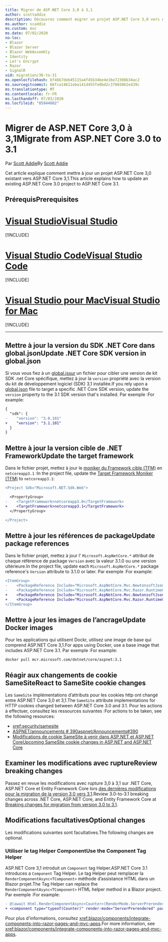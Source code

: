 ```yaml
---
title: Migrer de ASP.NET Core 3,0 à 3,1
author: scottaddie
description: Découvrez comment migrer un projet ASP.NET Core 3,0 vers ASP.NET Core 3,1.
ms.author: scaddie
ms.custom: mvc
ms.date: 07/02/2020
no-loc:
- Blazor
- Blazor Server
- Blazor WebAssembly
- Identity
- Let's Encrypt
- Razor
- SignalR
uid: migration/30-to-31
ms.openlocfilehash: bf46b7deb45115a4f45b34be4e16e72308b34ac2
ms.sourcegitcommit: 66fca14611eba141d455fe0bd2c37803062e439c
ms.translationtype: MT
ms.contentlocale: fr-FR
ms.lasthandoff: 07/03/2020
ms.locfileid: "85944602"
---
```

# <a name="migrate-from-aspnet-core-30-to-31"></a><span data-ttu-id="1bf58-103">Migrer de ASP.NET Core 3,0 à 3,1</span><span class="sxs-lookup"><span data-stu-id="1bf58-103">Migrate from ASP.NET Core 3.0 to 3.1</span></span>

<span data-ttu-id="1bf58-104">Par [Scott Addie](https://github.com/scottaddie)</span><span class="sxs-lookup"><span data-stu-id="1bf58-104">By [Scott Addie](https://github.com/scottaddie)</span></span>

<span data-ttu-id="1bf58-105">Cet article explique comment mettre à jour un projet ASP.NET Core 3,0 existant vers ASP.NET Core 3,1.</span><span class="sxs-lookup"><span data-stu-id="1bf58-105">This article explains how to update an existing ASP.NET Core 3.0 project to ASP.NET Core 3.1.</span></span>

## <a name="prerequisites"></a><span data-ttu-id="1bf58-106">Prérequis</span><span class="sxs-lookup"><span data-stu-id="1bf58-106">Prerequisites</span></span>

# <a name="visual-studio"></a>[<span data-ttu-id="1bf58-107">Visual Studio</span><span class="sxs-lookup"><span data-stu-id="1bf58-107">Visual Studio</span></span>](#tab/visual-studio)

[!INCLUDE[](~/includes/net-core-prereqs-vs-3.1.md)]

# <a name="visual-studio-code"></a>[<span data-ttu-id="1bf58-108">Visual Studio Code</span><span class="sxs-lookup"><span data-stu-id="1bf58-108">Visual Studio Code</span></span>](#tab/visual-studio-code)

[!INCLUDE[](~/includes/net-core-prereqs-vsc-3.1.md)]

# <a name="visual-studio-for-mac"></a>[<span data-ttu-id="1bf58-109">Visual Studio pour Mac</span><span class="sxs-lookup"><span data-stu-id="1bf58-109">Visual Studio for Mac</span></span>](#tab/visual-studio-mac)

[!INCLUDE[](~/includes/net-core-prereqs-mac-3.1.md)]

---

## <a name="update-net-core-sdk-version-in-globaljson"></a><span data-ttu-id="1bf58-110">Mettre à jour la version du SDK .NET Core dans global.json</span><span class="sxs-lookup"><span data-stu-id="1bf58-110">Update .NET Core SDK version in global.json</span></span>

<span data-ttu-id="1bf58-111">Si vous vous fiez à un [global.jssur](/dotnet/core/tools/global-json) un fichier pour cibler une version de kit SDK .net Core spécifique, mettez à jour la `version` propriété avec la version du kit de développement logiciel (SDK) 3,1 installée.</span><span class="sxs-lookup"><span data-stu-id="1bf58-111">If you rely upon a [global.json](/dotnet/core/tools/global-json) file to target a specific .NET Core SDK version, update the `version` property to the 3.1 SDK version that's installed.</span></span> <span data-ttu-id="1bf58-112">Par exemple :</span><span class="sxs-lookup"><span data-stu-id="1bf58-112">For example:</span></span>

```diff
{
  "sdk": {
-    "version": "3.0.101"
+    "version": "3.1.101"
  }
}
```

## <a name="update-the-target-framework"></a><span data-ttu-id="1bf58-113">Mettre à jour la version cible de .NET Framework</span><span class="sxs-lookup"><span data-stu-id="1bf58-113">Update the target framework</span></span>

<span data-ttu-id="1bf58-114">Dans le fichier projet, mettez à jour le [moniker du Framework cible (TFM)](/dotnet/standard/frameworks) en `netcoreapp3.1` :</span><span class="sxs-lookup"><span data-stu-id="1bf58-114">In the project file, update the [Target Framework Moniker (TFM)](/dotnet/standard/frameworks) to `netcoreapp3.1`:</span></span>

```diff
<Project Sdk="Microsoft.NET.Sdk.Web">

  <PropertyGroup>
-    <TargetFramework>netcoreapp3.0</TargetFramework>
+    <TargetFramework>netcoreapp3.1</TargetFramework>
  </PropertyGroup>

</Project>
```

## <a name="update-package-references"></a><span data-ttu-id="1bf58-115">Mettre à jour les références de package</span><span class="sxs-lookup"><span data-stu-id="1bf58-115">Update package references</span></span>

<span data-ttu-id="1bf58-116">Dans le fichier projet, mettez à jour l' `Microsoft.AspNetCore.*` attribut de chaque référence de package `Version` avec la valeur 3.1.0 ou une version ultérieure.</span><span class="sxs-lookup"><span data-stu-id="1bf58-116">In the project file, update each `Microsoft.AspNetCore.*` package reference's `Version` attribute to 3.1.0 or later.</span></span> <span data-ttu-id="1bf58-117">Par exemple :</span><span class="sxs-lookup"><span data-stu-id="1bf58-117">For example:</span></span>

```diff
<ItemGroup>
-    <PackageReference Include="Microsoft.AspNetCore.Mvc.NewtonsoftJson" Version="3.0.0" />
-    <PackageReference Include="Microsoft.AspNetCore.Mvc.Razor.RuntimeCompilation" Version="3.0.0" Condition="'$(Configuration)' == 'Debug'" />
+    <PackageReference Include="Microsoft.AspNetCore.Mvc.NewtonsoftJson" Version="3.1.1" />
+    <PackageReference Include="Microsoft.AspNetCore.Mvc.Razor.RuntimeCompilation" Version="3.1.1" Condition="'$(Configuration)' == 'Debug'" />
</ItemGroup>
```

## <a name="update-docker-images"></a><span data-ttu-id="1bf58-118">Mettre à jour les images de l’ancrage</span><span class="sxs-lookup"><span data-stu-id="1bf58-118">Update Docker images</span></span>

<span data-ttu-id="1bf58-119">Pour les applications qui utilisent Dockr, utilisez une image de base qui comprend ASP.NET Core 3,1.</span><span class="sxs-lookup"><span data-stu-id="1bf58-119">For apps using Docker, use a base image that includes ASP.NET Core 3.1.</span></span> <span data-ttu-id="1bf58-120">Par exemple :</span><span class="sxs-lookup"><span data-stu-id="1bf58-120">For example:</span></span>

```console
docker pull mcr.microsoft.com/dotnet/core/aspnet:3.1
```

## <a name="react-to-samesite-cookie-changes"></a><span data-ttu-id="1bf58-121">Réagir aux changements de cookie SameSite</span><span class="sxs-lookup"><span data-stu-id="1bf58-121">React to SameSite cookie changes</span></span>

<span data-ttu-id="1bf58-122">Les `SameSite` implémentations d’attributs pour les cookies http ont changé entre ASP.NET Core 3,0 et 3,1.</span><span class="sxs-lookup"><span data-stu-id="1bf58-122">The `SameSite` attribute implementations for HTTP cookies changed between ASP.NET Core 3.0 and 3.1.</span></span> <span data-ttu-id="1bf58-123">Pour les actions à effectuer, consultez les ressources suivantes :</span><span class="sxs-lookup"><span data-stu-id="1bf58-123">For actions to be taken, see the following resources:</span></span>

* <xref:security/samesite>
* [<span data-ttu-id="1bf58-124">ASPNET/announcements # 390</span><span class="sxs-lookup"><span data-stu-id="1bf58-124">aspnet/Announcements#390</span></span>](https://github.com/aspnet/Announcements/issues/390)
* [<span data-ttu-id="1bf58-125">Modifications de cookie SameSite à venir dans ASP.NET et ASP.NET Core</span><span class="sxs-lookup"><span data-stu-id="1bf58-125">Upcoming SameSite cookie changes in ASP.NET and ASP.NET Core</span></span>](https://devblogs.microsoft.com/aspnet/upcoming-samesite-cookie-changes-in-asp-net-and-asp-net-core/)

## <a name="review-breaking-changes"></a><span data-ttu-id="1bf58-126">Examiner les modifications avec rupture</span><span class="sxs-lookup"><span data-stu-id="1bf58-126">Review breaking changes</span></span>

<span data-ttu-id="1bf58-127">Passez en revue les modifications avec rupture 3,0 à 3,1 sur .NET Core, ASP.NET Core et Entity Framework Core lors [des dernières modifications pour la migration de la version 3,0 vers 3,1](/dotnet/core/compatibility/3.0-3.1).</span><span class="sxs-lookup"><span data-stu-id="1bf58-127">Review 3.0-to-3.1 breaking changes across .NET Core, ASP.NET Core, and Entity Framework Core at [Breaking changes for migration from version 3.0 to 3.1](/dotnet/core/compatibility/3.0-3.1).</span></span>

## <a name="optional-changes"></a><span data-ttu-id="1bf58-128">Modifications facultatives</span><span class="sxs-lookup"><span data-stu-id="1bf58-128">Optional changes</span></span>

<span data-ttu-id="1bf58-129">Les modifications suivantes sont facultatives.</span><span class="sxs-lookup"><span data-stu-id="1bf58-129">The following changes are optional.</span></span>

### <a name="use-the-component-tag-helper"></a><span data-ttu-id="1bf58-130">Utiliser le tag Helper Component</span><span class="sxs-lookup"><span data-stu-id="1bf58-130">Use the Component Tag Helper</span></span>

<span data-ttu-id="1bf58-131">ASP.NET Core 3,1 introduit un `Component` tag Helper.</span><span class="sxs-lookup"><span data-stu-id="1bf58-131">ASP.NET Core 3.1 introduces a `Component` Tag Helper.</span></span> <span data-ttu-id="1bf58-132">Le tag Helper peut remplacer la `RenderComponentAsync<TComponent>` méthode d’assistance HTML dans un Blazor projet.</span><span class="sxs-lookup"><span data-stu-id="1bf58-132">The Tag Helper can replace the `RenderComponentAsync<TComponent>` HTML helper method in a Blazor project.</span></span> <span data-ttu-id="1bf58-133">Par exemple :</span><span class="sxs-lookup"><span data-stu-id="1bf58-133">For example:</span></span>

```diff
- @(await Html.RenderComponentAsync<Counter>(RenderMode.ServerPrerendered, new { IncrementAmount = 10 }))
+ <component type="typeof(Counter)" render-mode="ServerPrerendered" param-IncrementAmount="10" />
```

<span data-ttu-id="1bf58-134">Pour plus d’informations, consultez <xref:blazor/components/integrate-components-into-razor-pages-and-mvc-apps>.</span><span class="sxs-lookup"><span data-stu-id="1bf58-134">For more information, see <xref:blazor/components/integrate-components-into-razor-pages-and-mvc-apps>.</span></span>
